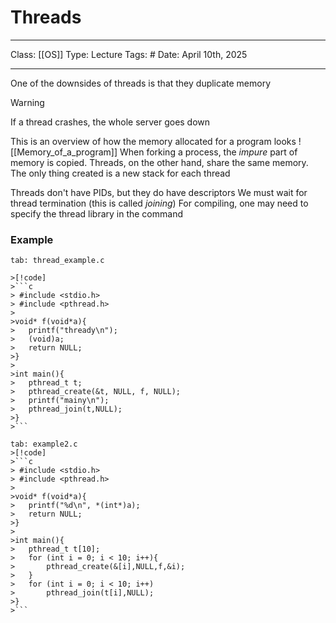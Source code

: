 # Threads
___
Class: [[OS]]
Type: Lecture
Tags: # 
Date: April 10th, 2025
___

One of the downsides of threads is that they duplicate memory
>[!Warning]
>If a thread crashes, the whole server goes down

This is an overview of how the memory allocated for a program looks
![[Memory_of_a_program]]
When forking a process, the *impure* part of memory is copied. 
Threads, on the other hand, share the same memory. The only thing created is a new stack for each thread

Threads don't have PIDs, but they do have descriptors
We must wait for thread termination (this is called *joining*)
For compiling, one may need to specify the thread library in the command 
### Example
```tabs
tab: thread_example.c

>[!code]
>```c
> #include <stdio.h>
> #include <pthread.h>
>
>void* f(void*a){
>	printf("thready\n");
>	(void)a;
>	return NULL;
>}
>
>int main(){
>	pthread_t t;
>	pthread_create(&t, NULL, f, NULL);
>	printf("mainy\n");
>	pthread_join(t,NULL);
>}
>```

tab: example2.c
>[!code]
>```c
> #include <stdio.h>
> #include <pthread.h>
>
>void* f(void*a){
>	printf("%d\n", *(int*)a);
>	return NULL;
>}
>
>int main(){
>	pthread_t t[10];
>	for (int i = 0; i < 10; i++){
>		pthread_create(&[i],NULL,f,&i);
>	}
>	for (int i = 0; i < 10; i++)
>		pthread_join(t[i],NULL);
>}
>```
```

